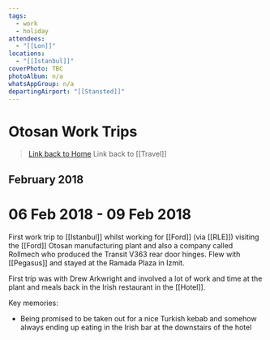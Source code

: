 ```yaml
---
tags:
  - work
  - holiday
attendees:
  - "[[Lon]]"
locations:
  - "[[Istanbul]]"
coverPhoto: TBC
photoAlbum: n/a
whatsAppGroup: n/a
departingAirport: "[[Stansted]]"
---
```

# Otosan Work Trips

> [Link back to Home](obsidian://open?vault=Personal%20Notes&file=000%20Index)
> Link back to [[Travel]]

## February 2018

# 06 Feb 2018 - 09 Feb 2018

First work trip to [[Istanbul]] whilst working for [[Ford]] (via [[RLE]]) visiting the [[Ford]] Otosan manufacturing plant and also a company called Rollmech who produced the Transit V363 rear door hinges. Flew with [[Pegasus]] and stayed at the Ramada Plaza in Izmit.

First trip was with Drew Arkwright and involved a lot of work and time at the plant and meals back in the Irish restaurant in the [[Hotel]].

Key memories:
- Being promised to be taken out for a nice Turkish kebab and somehow always ending up eating in the Irish bar at the downstairs of the hotel